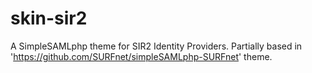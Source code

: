 # skin-sir2
A SimpleSAMLphp theme for SIR2 Identity Providers. Partially based in 'https://github.com/SURFnet/simpleSAMLphp-SURFnet' theme.
